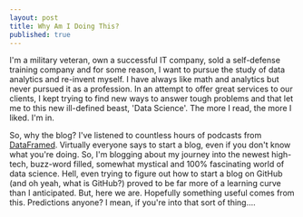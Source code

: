```yaml
---
layout: post
title: Why Am I Doing This?
published: true
---
```

I'm a military veteran, own a successful IT company, sold a self-defense training company and for some reason, I want to pursue the study of data analytics and re-invent myself. I have always like math and analytics but never pursued it as a profession. In an attempt to offer great services to our clients, I kept trying to find new ways to answer tough problems and that let me to this new ill-defined beast, 'Data Science'. The more I read, the more I liked. I'm in. 

So, why the blog? I've listened to countless hours of podcasts from <a href="https://www.datacamp.com/community/podcast" target="_blank">DataFramed</a>. Virtually everyone says to start a  blog, even if you don't know what you're doing. So, I'm blogging about my journey into the newest high-tech, buzz-word filled, somewhat mystical and 100% fascinating world of data science. Hell, even trying to figure out how to start a blog on GitHub (and oh yeah, what is GitHub?) proved to be far more of a learning curve than I anticipated. But, here we are. Hopefully something useful comes from this. Predictions anyone? I mean, if you're into that sort of thing.... 
